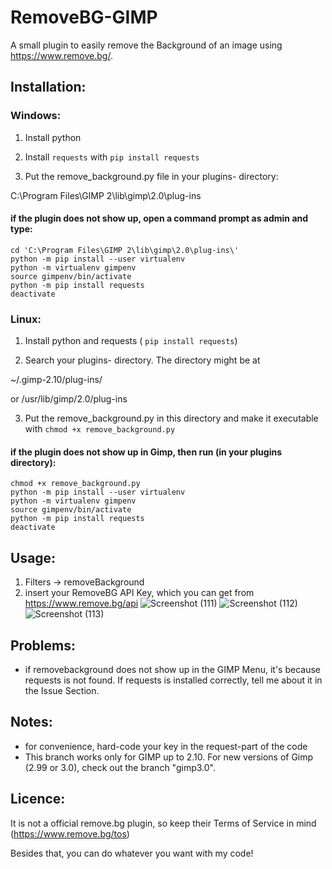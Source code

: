 # RemoveBG-GIMP
A small plugin to easily remove the Background of an image using https://www.remove.bg/. 

## Installation:
### Windows: 
1. Install python

2. Install  `requests` with `pip install requests`

3. Put the remove_background.py file in your plugins- directory:

C:\Program Files\GIMP 2\lib\gimp\2.0\plug-ins

#### if the plugin does not show up, open a command prompt as admin and type:
```
cd 'C:\Program Files\GIMP 2\lib\gimp\2.0\plug-ins\' 
python -m pip install --user virtualenv
python -m virtualenv gimpenv
source gimpenv/bin/activate
python -m pip install requests
deactivate
 ```

### Linux: 
1. Install python and requests ( `pip install requests`)

2. Search your plugins- directory. The directory might be at

 ~/.gimp-2.10/plug-ins/

 or /usr/lib/gimp/2.0/plug-ins  

3. Put the remove_background.py in this directory and make it executable with `chmod +x remove_background.py` 

#### if the plugin does not show up in Gimp, then run (in your plugins directory):

```
chmod +x remove_background.py
python -m pip install --user virtualenv
python -m virtualenv gimpenv
source gimpenv/bin/activate
python -m pip install requests
deactivate
```
 
## Usage:
1. Filters -> removeBackground
2. insert your RemoveBG API Key, which you can get from https://www.remove.bg/api
![Screenshot (111)](https://user-images.githubusercontent.com/66686353/84802853-773a8080-b001-11ea-9c1a-5da90977a010.png)
![Screenshot (112)](https://user-images.githubusercontent.com/66686353/84803152-e1532580-b001-11ea-9bf5-ff2061c3f061.png)
![Screenshot (113)](https://user-images.githubusercontent.com/66686353/84802857-786bad80-b001-11ea-9bdd-be2c37bbea8d.png)

## Problems:
- if removebackground does not show up in the GIMP Menu, it's because requests is not found. 
If requests is installed correctly, tell me about it in the Issue Section.

## Notes:
* for convenience, hard-code your key in the request-part of the code
* This branch works only for GIMP up to 2.10. For new versions of Gimp (2.99 or 3.0), check out the branch "gimp3.0".

## Licence:
It is not a official remove.bg plugin, so keep their Terms of Service in mind (https://www.remove.bg/tos)

Besides that, you can do whatever you want with my code!
